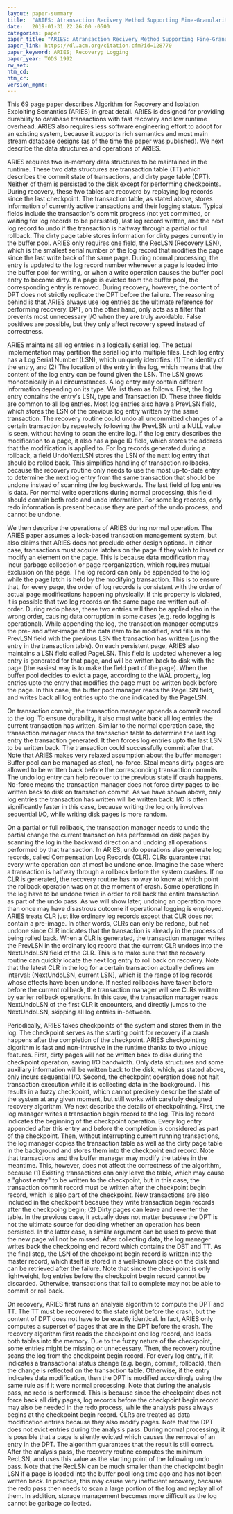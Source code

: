 ```yaml
---
layout: paper-summary
title:  "ARIES: Atransaction Recivery Method Supporting Fine-Granularity Locking and Partial Rollbacks Using Write-Ahead Logging"
date:   2019-01-31 22:26:00 -0500
categories: paper
paper_title: "ARIES: Atransaction Recivery Method Supporting Fine-Granularity Locking and Partial Rollbacks Using Write-Ahead Logging"
paper_link: https://dl.acm.org/citation.cfm?id=128770
paper_keyword: ARIES; Recovery; Logging
paper_year: TODS 1992
rw_set: 
htm_cd: 
htm_cr: 
version_mgmt: 
--- 
```


This 69 page paper describes Algorithm for Recovery and Isolation Exploiting Semantics (ARIES) in great detail. ARIES 
is designed for providing durability to database transactions with fast recovery and low runtime overhead. ARIES also
requires less software engineering effort to adopt for an existing system, because it supports rich semantics and most
main stream database designs (as of the time the paper was published). We next describe the data structures and operations 
of ARIES.

ARIES requires two in-memory data structures to be maintained in the runtime. These two data structures are transaction
table (TT) which describes the commit state of transactions, and dirty page table (DPT). Neither of them is persisted 
to the disk except for performing checkpoints. During recovery, these two tables are recoverd by replaying log records 
since the last checkpoint. The transaction table, as stated above, stores information of currently active transactions
and their logging status. Typical fields include the transaction's commit progress (not yet committed, or waiting for log
records to be persisted), last log record written, and the next log record to undo if the transaction is halfway through
a partial or full rollback. The dirty page table stores information for dirty pages currently in the buffer pool. ARIES
only requires one field, the RecLSN (Recovery LSN), which is the smallest serial number of the log record that modifies the
page since the last write back of the same page. During normal processing, the entry is updated to the log record 
number whenever a page is loaded into the buffer pool for writing, or when a write operation causes the buffer pool 
entry to become dirty. If a page is evicted from the buffer pool, the corresponding entry is removed. During recovery,
however, the content of DPT does not strictly replicate the DPT before the failure. The reasoning behind is that ARIES
always use log entries as the ultimate reference for performing recovery. DPT, on the other hand, only acts as a filter 
that prevents most unnecessary I/O when they are truly avoidable. False positives are possible, but they only affect 
recovery speed instead of correctness.

ARIES maintains all log entries in a logically serial log. The actual implementation may partition the serial log into
multiple files. Each log entry has a Log Serial Number (LSN), which uniquely identifies: (1) The identity of the entry, and 
(2) The location of the entry in the log, which means that the content of the log entry can be found given the LSN. 
The LSN grows monotonically in all circumstances. A log entry may contain different information depending on its type.
We list them as follows. First, the log entry contains the entry's LSN, type and Transaction ID. These three fields
are common to all log entries. Most log entries also have a PrevLSN field, which stores the LSN of the previous log entry
written by the same transaction. The recovery routine could undo all uncommitted changes of a certain transaction by
repeatedly following the PrevLSN until a NULL value is seen, without having to scan the entire log. If the log entry
describes the modification to a page, it also has a page ID field, which stores the address that the modification is 
applied to. For log records generated during a rollback, a field UndoNextLSN stores the LSN of the next log entry that 
should be rolled back. This simplifies handling of transaction rollbacks, because the recovery routine only needs to 
use the most up-to-date entry to determine the next log entry from the same transaction that should be undone instead
of scanning the log backwards. The last field of log entries is data. For normal write operations during normal processing,
this field should contain both redo and undo information. For some log records, only redo information is present because 
they are part of the undo process, and cannot be undone.

We then describe the operations of ARIES during normal operation. The ARIES paper assumes a lock-based transaction management 
system, but also claims that ARIES does not preclude other design options. In either case, transactions must acquire 
latches on the page if they wish to insert or modify an element on the page. This is because data modification may incur
garbage collection or page reorganization, which requires mutual exclusion on the page. The log record can only be appended 
to the log while the page latch is held by the modifying transaction. This is to ensure that, for every page, the order of 
log records is consistent with the order of actual page modifications happening physically. If this property is violated,
it is possible that two log records on the same page are written out-of-order. During redo phase, these two entries will
then be applied also in the wrong order, causing data corruption in some cases (e.g. redo logging is operational). While appending
the log, the transaction manager computes the pre- and after-image of the data item to be modified, and fills in the 
PrevLSN field with the previous LSN the transaction has written (using the entry in the transaction table). On each 
persistent page, ARIES also maintains a LSN field called PageLSN. This field is updated whenever a log entry is generated
for that page, and will be written back to disk with the page (the easiest way is to make the field part of the page).
When the buffer pool decides to evict a page, according to the WAL property, log entries upto the entry that modifies the 
page must be written back before the page. In this case, the buffer pool manager reads the PageLSN field, and writes back
all log entries upto the one indicated by the PageLSN.

On transaction commit, the transaction manager appends a commit record to the log. To ensure durability, it also must 
write back all log entries the current transaction has written. Similar to the normal operation case, the transaction 
manager reads the transaction table to determine the last log entry the transaction generated. It then forces log 
entries upto the last LSN to be written back. The transaction could successfully commit after that. Note that ARIES
makes very relaxed assumption about the buffer manager: Buffer pool can be managed as steal, no-force. Steal means
dirty pages are allowed to be written back before the corresponding transaction commits. The undo log entry can help
recover to the previous state if crash happens. No-force means the transaction manager does not force dirty pages
to be written back to disk on transaction commit. As we have shown above, only log entries the transaction has written
will be written back. I/O is often significantly faster in this case, because writing the log only involves sequential I/O,
while writing disk pages is more random.

On a partial or full rollback, the transaction manager needs to undo the partial change the current transaction has performed
on disk pages by scanning the log in the backward direction and undoing all operations performed by that transaction. 
In ARIES, undo operations also generate log records, called Compensation Log Records (CLR). CLRs guarantee 
that every write operation can at most be undone once. Imagine the case where a transaction is halfway through a rollback
before the system crashes. If no CLR is generated, the recovery routine has no way to know at which point the rollback
operation was on at the moment of crash. Some operations in the log have to be undone twice in order to roll back the entire
transaction as part of the undo pass. As we will show later, undoing an operation more than once may have disastrous outcome
if operational logging is employed. ARIES treats CLR just like ordinary log records except that CLR does not contain a pre-image.
In other words, CLRs can only be redone, but not undone since CLR indicates that the transaction is already in the process 
of being rolled back. When a CLR is generated, the transaction manager writes the PrevLSN in the ordinary log record that
the current CLR undoes into the NextUndoLSN field of the CLR. This is to make sure that the recovery routine can quickly
locate the next log entry to roll back on recovery. Note that the latest CLR in the log for a certain transaction actually
defines an interval: (NextUndoLSN, current LSN], which is the range of log records whose effects have been undone. If nested
rollbacks have taken before before the current rollback, the transaction manager will see CLRs written by earlier rollback
operations. In this case, the transaction manager reads NextUndoLSN of the first CLR it encounters, and directly jumps to the 
NextUndoLSN, skipping all log entries in-between.

Periodically, ARIES takes checkpoints of the system and stores them in the log. The checkpoint serves as the starting point 
for recovery if a crash happens after the completion of the checkpoint. ARIES checkpointing algorithm is fast and non-intrusive
in the runtime thanks to two unique features. First, dirty pages will not be written back to disk during the checkpoint
operation, saving I/O bandwidth. Only data structures and some auxiliary information will be written back to the disk,
which, as stated above, only incurs sequential I/O. Second, the checkpoint operation does not halt transaction execution
while it is collecting data in the background. This results in a fuzzy checkpoint, which cannot precisely describe the 
state of the system at any given moment, but still works with carefully designed recovery algorithm. We next describe the 
details of checkpointing. First, the log manager writes a transaction begin record to the log. This log record indicates 
the beginning of the checkpoint operation. Every log entry appended after this entry and before the completion is considered 
as part of the checkpoint. Then, without interrupting current running transactions, the log manager copies the transaction
table as well as the dirty page table in the background and stores them into the checkpoint end record. Note that transactions
and the buffer manager may modify the tables in the meantime. This, however, does not affect the correctness of the algorithm,
because (1) Existing transactions can only leave the table, which may cause a "ghost entry" to be written to the checkpoint,
but in this case, the transaction commit record must be written after the checkpoint begin record, which is also part of the 
checkpoint. New transactions are also included in the checkpoint because they write transaction begin records after the checkpoing
begin; (2) Dirty pages can leave and re-enter the table. In the previous case, it actually does not matter because 
the DPT is not the ultimate source for deciding whether an operation has been persisted. In the latter case, a similar argument
can be used to prove that the new page will not be missed. After collecting data, the log manager writes back the checkpoing 
end record which contains the DBT and TT. As the final step, the LSN of the checkpoint begin record is written into the 
master record, which itself is stored in a well-known place on the disk and can be retrieved after the failure. Note that
since the checkpoint is only lightweight, log entries before the checkpoint begin record cannot be discarded. Otherwise,
transactions that fail to complete may not be able to commit or roll back.

On recovery, ARIES first runs an analysis algorithm to compute the DPT and TT. The TT must be recovered to the state 
right before the crash, but the content of DPT does not have to be exactly identical. In fact, ARIES only computes a 
superset of pages that are in the DPT before the crash. The recovery algorithm first reads the checkpoint end log record,
and loads both tables into the memory. Due to the fuzzy nature of the checkpoint, some entries might be missing or unnecessary.
Then, the recovery routine scans the log from the checkpoint begin record. For every log entry, if it indicates a transactional
status change (e.g. begin, commit, rollback), then the change is reflected on the transaction table. Otherwise, if the 
entry indicates data modification, then the DPT is modified accordingly using the same rule as if it were normal processing.
Note that during the analysis pass, no redo is performed. This is because since the checkpoint does not force back
all dirty pages, log records before the checkpoint begin record may also be needed in the redo process, while the analysis
pass always begins at the checkpoint begin record. CLRs are treated as data modification entries because they also modify
pages. Note that the DPT does not evict entries during the analysis pass. During normal processing, it is possible that 
a page is silently evicted which causes the removal of an entry in the DPT. The algorithm guarantees that the result is 
still correct. After the analysis pass, the recovery routine computes the minimum RecLSN, and uses this value as the starting
point of the following undo pass. Note that the RecLSN can be much smaller than the checkpoint begin LSN if a page is 
loaded into the buffer pool long time ago and has not been written back. In practice, this may cause very inefficient 
recovery, because the redo pass then needs to scan a large portion of the log and replay all of them. In addition, 
storage management becomes more difficult as the log cannot be garbage collected.